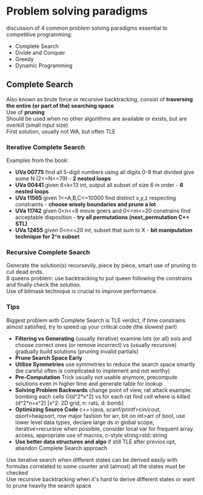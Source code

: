 # Problem solving paradigms

discussion of 4 common problem solving paradigms essential to competitive programming:
- Complete Search
- Divide and Conquer
- Greedy
- Dynamic Programming

## Complete Search

Also known as brute force or recursive backtracking, consist of **traversing the entire (or part of the) searching space**   
Use of **pruning**  
Should be used when no other algorithms are available or exists, but are overkill (small input size)  
First solution, usually not WA, but often TLE

### Iterative Complete Search
Examples from the book:  
- **UVa 00775** find all 5-digit numbers using all digits 0-9 that divided give some N (2<=N<=79) - **2 nested loops**
- **UVa 00441** given 6<k<13 int, output all subset of size 6 in order - **6 nested loops**
- **UVa 11565** given 1<=A,B,C<=10000 find distinct x,y,z respecting constraints - **choose wisely boundaries and prune a lot**
- **UVa 11742** given 0<n<=8 movie goers and 0<=m<=20 constrains find acceptable disposition - **try all permutations (next_permutation C++ STL)**
- **UVa 12455** given 0<n<=20 int, subset that sum to X - **bit manipulation technique for 2^n subset**   

### Recursive Complete Search
Generate the solution(s) recursevily, piece by piece, smart use of pruning to cut dead ends.  
8 queens problem: use backtracking to put queen following the constrains and finally check the solution.  
Use of bitmask technique is crucial to improve performance.  

### Tips
Biggest problem with Complete Search is TLE verdict, if time constrains almost satisfied, try to speed up your critical code (the slowest part)  
- **Filtering vs Generating** (usually iterative) examine lots (or all) sols and choose correct ones (or remove incorrect) vs (usually recursive) gradually build solutions (pruning invalid partials)
- **Prune Search Space Early**
- **Utilize Symmetries** use symmetries to reduce the search space smartly (be careful often is complicated to implement and not worthy)
- **Pre-Computation** Trick usually not usable anymore, precompute solutions even in higher time and generate table for lookup
- **Solving Problem Backwards** change point of view, rat attack example: bombing each cells O(d^2\*x^2) vs for each rat find cell where is killed (d^2\*n+x^2) [x^2: 2D grid, n: rats, d: bomb]
- **Optimizing Source Code** c++>java, scanf/printf>cin/cout, qsort>heapsort, row major fashion for arr, bit on int>arr of bool, use lower level data types, declare large ds in global scope, iterative>recursive when possible, consider local var for frequent array access, appropriate use of macros, c-style string>std::string
- **Use better data structures and algo** if still TLE after previos opt, abandon Complete Search approach

Use iterative search when different states can be derived easily with formulas correlated to some counter and (almost) all the states must be checked  
Use recursive backtracking when it's hard to derive different states or want to prune heavily the search space
